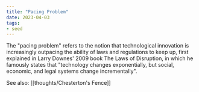 ```yaml
---
title: "Pacing Problem"
date: 2023-04-03
tags:
- seed
---
```


The "pacing problem" refers to the notion that technological innovation is increasingly outpacing the ability of laws and regulations to keep up, first explained in Larry Downes' 2009 book The Laws of Disruption, in which he famously states that "technology changes exponentially, but social, economic, and legal systems change incrementally".

See also: [[thoughts/Chesterton's Fence]]